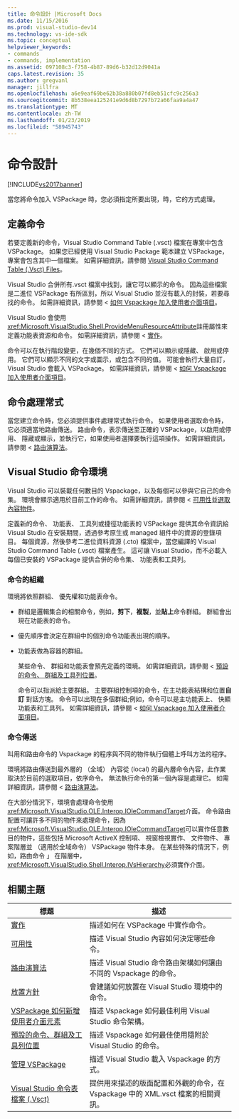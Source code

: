 ```yaml
---
title: 命令設計 |Microsoft Docs
ms.date: 11/15/2016
ms.prod: visual-studio-dev14
ms.technology: vs-ide-sdk
ms.topic: conceptual
helpviewer_keywords:
- commands
- commands, implementation
ms.assetid: 097108c3-f758-4b87-89d6-b32d12d9041a
caps.latest.revision: 35
ms.author: gregvanl
manager: jillfra
ms.openlocfilehash: a6e9eaf69be62b38a880b07fd8eb51cfc9c256a3
ms.sourcegitcommit: 8b538eea125241e9d6d8b7297b72a66faa9a4a47
ms.translationtype: MT
ms.contentlocale: zh-TW
ms.lasthandoff: 01/23/2019
ms.locfileid: "58945743"
---
```

# <a name="command-design"></a>命令設計
[!INCLUDE[vs2017banner](../../includes/vs2017banner.md)]

當您將命令加入 VSPackage 時，您必須指定所要出現，時，它的方式處理。  
  
## <a name="defining-commands"></a>定義命令  
 若要定義新的命令，Visual Studio Command Table (.vsct) 檔案在專案中包含 VSPackage。 如果您已經使用 Visual Studio Package 範本建立 VSPackage，專案會包含其中一個檔案。 如需詳細資訊，請參閱 [Visual Studio Command Table (.Vsct) Files](../../extensibility/internals/visual-studio-command-table-dot-vsct-files.md)。  
  
 Visual Studio 合併所有.vsct 檔案中找到，讓它可以顯示的命令。 因為這些檔案是二進位 VSPackage 有所區別，所以 Visual Studio 並沒有載入的封裝，若要尋找的命令。 如需詳細資訊，請參閱 <<c0> [ 如何 Vspackage 加入使用者介面項目](../../extensibility/internals/how-vspackages-add-user-interface-elements.md)。  
  
 Visual Studio 會使用<xref:Microsoft.VisualStudio.Shell.ProvideMenuResourceAttribute>註冊屬性來定義功能表資源和命令。 如需詳細資訊，請參閱 <<c0> [ 實作](../../extensibility/internals/command-implementation.md)。  
  
 命令可以在執行階段變更，在幾個不同的方式。 它們可以顯示或隱藏、 啟用或停用。 它們可以顯示不同的文字或圖示，或包含不同的值。 可能會執行大量自訂，Visual Studio 會載入 VSPackage。 如需詳細資訊，請參閱 <<c0> [ 如何 Vspackage 加入使用者介面項目](../../extensibility/internals/how-vspackages-add-user-interface-elements.md)。  
  
## <a name="command-handlers"></a>命令處理常式  
 當您建立命令時，您必須提供事件處理常式執行命令。 如果使用者選取命令時，它必須適當地路由傳送。 路由命令，表示傳送至正確的 VSPackage，以啟用或停用、 隱藏或顯示，並執行它，如果使用者選擇要執行這項操作。 如需詳細資訊，請參閱 <<c0> [ 路由演算法](../../extensibility/internals/command-routing-algorithm.md)。  
  
## <a name="the-visual-studio-command-environment"></a>Visual Studio 命令環境  
 Visual Studio 可以裝載任何數目的 Vspackage，以及每個可以參與它自己的命令集。 環境會顯示適用於目前工作的命令。 如需詳細資訊，請參閱 <<c0> [ 可用性](../../extensibility/internals/command-availability.md)並[選取內容物件](../../extensibility/internals/selection-context-objects.md)。  
  
 定義新的命令、 功能表、 工具列或捷徑功能表的 VSPackage 提供其命令資訊給 Visual Studio 在安裝期間，透過參考原生或 managed 組件中的資源的登錄項目。 每個資源，然後參考二進位資料資源 (.cto) 檔案中，當您編譯的 Visual Studio Command Table (.vsct) 檔案產生。 這可讓 Visual Studio，而不必載入每個已安裝的 VSPackage 提供合併的命令集、 功能表和工具列。  
  
### <a name="command-organization"></a>命令的組織  
 環境將依照群組、 優先權和功能表命令。  
  
- 群組是邏輯集合的相關命令，例如，**剪下**，**複製**，並**貼上**命令群組。 群組會出現在功能表的命令。  
  
- 優先順序會決定在群組中的個別命令功能表出現的順序。  
  
- 功能表做為容器的群組。  
  
  某些命令、 群組和功能表會預先定義的環境。 如需詳細資訊，請參閱 <<c0> [ 預設的命令、 群組及工具列位置](../../extensibility/internals/default-command-group-and-toolbar-placement.md)。  
  
  命令可以指派給主要群組。 主要群組控制項的命令，在主功能表結構和位置**自訂** 對話方塊。 命令可以出現在多個群組;例如，命令可以是主功能表上、 快顯功能表和工具列。 如需詳細資訊，請參閱 <<c0> [ 如何 Vspackage 加入使用者介面項目](../../extensibility/internals/how-vspackages-add-user-interface-elements.md)。  
  
### <a name="command-routing"></a>命令傳送  
 叫用和路由命令的 Vspackage 的程序與不同的物件執行個體上呼叫方法的程序。  
  
 環境將路由傳送到最外層的 （全域） 內容從 (local) 的最內層命令內容，此作業取決於目前的選取項目，依序命令。 無法執行命令的第一個內容是處理它。 如需詳細資訊，請參閱 <<c0> [ 路由演算法](../../extensibility/internals/command-routing-algorithm.md)。  
  
 在大部分情況下，環境會處理命令使用<xref:Microsoft.VisualStudio.OLE.Interop.IOleCommandTarget>介面。 命令路由配置可讓許多不同的物件來處理命令，因為<xref:Microsoft.VisualStudio.OLE.Interop.IOleCommandTarget>可以實作任意數目的物件，這些包括 Microsoft ActiveX 控制項、 視窗檢視實作、 文件物件、 專案階層並 （適用於全域命令） VSPackage 物件本身。 在某些特殊的情況下，例如，路由命令 」 在階層中，<xref:Microsoft.VisualStudio.Shell.Interop.IVsHierarchy>必須實作介面。  
  
## <a name="related-topics"></a>相關主題  
  
|標題|描述|  
|-----------|-----------------|  
|[實作](../../extensibility/internals/command-implementation.md)|描述如何在 VSPackage 中實作命令。|  
|[可用性](../../extensibility/internals/command-availability.md)|描述 Visual Studio 內容如何決定哪些命令。|  
|[路由演算法](../../extensibility/internals/command-routing-algorithm.md)|描述 Visual Studio 命令路由架構如何讓由不同的 Vspackage 的命令。|  
|[放置方針](../../extensibility/internals/command-placement-guidelines.md)|會建議如何放置在 Visual Studio 環境中的命令。|  
|[VSPackage 如何新增使用者介面元素](../../extensibility/internals/how-vspackages-add-user-interface-elements.md)|描述 Vspackage 如何最佳利用 Visual Studio 命令架構。|  
|[預設的命令、群組及工具列位置](../../extensibility/internals/default-command-group-and-toolbar-placement.md)|描述 Vspackage 如何最佳使用隨附於 Visual Studio 的命令。|  
|[管理 VSPackage](../../extensibility/managing-vspackages.md)|描述 Visual Studio 載入 Vspackage 的方式。|  
|[Visual Studio 命令表檔案 (.Vsct)](../../extensibility/internals/visual-studio-command-table-dot-vsct-files.md)|提供用來描述的版面配置和外觀的命令，在 Vspackage 中的 XML.vsct 檔案的相關資訊。|
